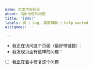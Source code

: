```yaml
---
name: 页面内容有误
about: 指出出现的问题
title: "[BUG]"
labels: 锅 / bug, 需要帮助 / help wanted
assignees: ''

---
```


<!-- 
首先，十分欢迎你来给 OI WIki 开 issue，在提交之前，请花时间阅读一下这个模板的内容，谢谢合作！
- issue 标题请写为 要汇报的主要内容
- （确认过后请将选项打钩 / 填为 `[x]`）
-->

- 我正在访问这个页面（最好带链接）：
- 我发现页面有这样的问题：
- [ ] 我正在着手修复这个问题
